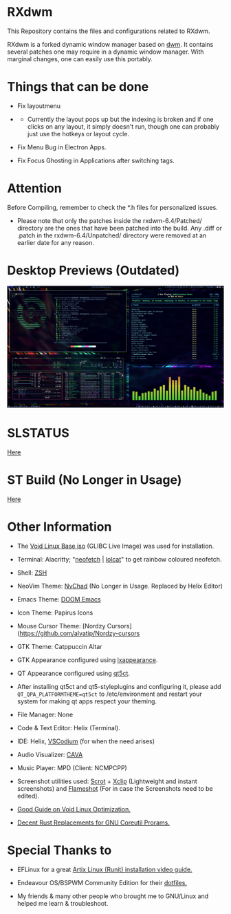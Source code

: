 # RXdwm

This Repository contains the files and configurations related to RXdwm.

RXdwm is a forked dynamic window manager based on [dwm](https://dwm.suckless.org/). It contains several patches one may require in a dynamic window manager. With marginal changes, one can easily use this portably.

# Things that can be done

- Fix layoutmenu
- - Currently the layout pops up but the indexing is broken and if one clicks on any layout, it simply doesn't run, though one can probably just use the hotkeys or layout cycle.

- Fix Menu Bug in Electron Apps.

- Fix Focus Ghosting in Applications after switching tags.

# Attention

Before Compiling, remember to check the \*.h files for personalized issues.

- Please note that only the patches inside the rxdwm-6.4/Patched/ directory are the ones that have been patched into the build. Any .diff or .patch in the rxdwm-6.4/Unpatched/ directory were removed at an earlier date for any reason.

# Desktop Previews (Outdated)

![RXdwm](https://github.com/FelicityIris/RXdwm/blob/main/Media/Screenshots/TermWPicom.png?raw=true)

# SLSTATUS

[Here](https://github.com/FelicityIris/slstatus)

# ST Build (No Longer in Usage)
[Here](https://github.com/FelicityIris/Personal-ST-build)

# Other Information

- The [Void Linux Base iso](https://voidlinux.org/download/) (GLIBC Live Image) was used for installation.

- Terminal: Alacritty; "[neofetch](https://github.com/dylanaraps/neofetch) | [lolcat](https://github.com/busyloop/lolcat)" to get rainbow coloured neofetch.

- Shell: [ZSH](https://www.zsh.org/)

- NeoVim Theme: [NvChad](https://nvchad.com/) (No Longer in Usage. Replaced by Helix Editor)

- Emacs Theme: [DOOM Emacs](https://github.com/doomemacs/doomemacs)

- Icon Theme: Papirus Icons

- Mouse Cursor Theme: [Nordzy Cursors](https://github.com/alvatip/Nordzy-cursors

- GTK Theme: Catppuccin Altar

- GTK Appearance configured using [lxappearance](https://github.com/lxde/lxappearance).

- QT Appearance configured using [qt5ct](https://sourceforge.net/projects/qt5ct/).

- After installing qt5ct and qt5-styleplugins and configuring it, please add `QT_QPA_PLATFORMTHEME=qt5ct` to /etc/environment and restart your system for making qt apps respect your theming.

- File Manager: None

- Code & Text Editor: Helix (Terminal).

- IDE: Helix, [VSCodium](https://github.com/VSCodium/vscodium) (for when the need arises)

- Audio Visualizer: [CAVA](https://github.com/karlstav/cava)

- Music Player: MPD (Client: NCMPCPP)

- Screenshot utilities used: [Scrot](https://github.com/dreamer/scrot) + [Xclip](https://github.com/astrand/xclip) (Lightweight and instant screenshots) and [Flameshot](https://flameshot.org/) (For in case the Screenshots need to be edited).

- [Good Guide on Void Linux Optimization.](https://gist.github.com/themagicalmammal/e443d3c5440d566f8206e5b957ab1493)

- [Decent Rust Replacements for GNU Coreutil Prorams.](https://deepu.tech/rust-terminal-tools-linux-mac-windows-fish-zsh/)

# Special Thanks to

- EFLinux for a great [Artix Linux (Runit) installation video guide.](https://www.youtube.com/watch?v=mIpZA6z-Ctk)

- Endeavour OS/BSPWM Community Edition for their [dotfiles.](https://github.com/EndeavourOS-Community-Editions/bspwm)

- My friends & many other people who brought me to GNU/Linux and helped me learn & troubleshoot.
